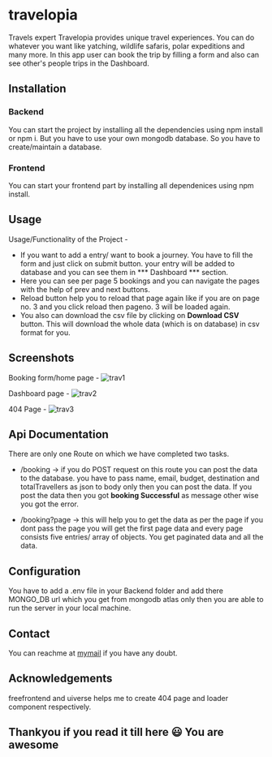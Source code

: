 # travelopia

Travels expert Travelopia provides unique travel experiences. You can do whatever you want like yatching, wildlife safaris, polar expeditions and many more. In this app user can book the trip by filling a form and also can see other's people trips in the Dashboard.

## Installation

### Backend 
You can start the project by installing all the dependencies using npm install or npm i. But you have to use your own mongodb database. So you have to create/maintain a database.

### Frontend
You can start your frontend part by installing all dependenices using npm install.

## Usage

Usage/Functionality of the Project - 
 - If you want to add a entry/ want to book a journey. You have to fill the form and just click on submit   button. your entry will be added to database and you can see them in *** Dashboard *** section.
 - Here you can see per page 5 bookings and you can navigate the pages with the help of prev and next buttons.
 - Reload button help you to reload that page again like if you are on page no. 3 and you click reload then pageno. 3 will be loaded again.
 - You also can download the csv file by clicking on **Download CSV** button. This will download the whole data (which is on database) in csv format for you.

 ## Screenshots

 Booking form/home page -
 ![trav1](https://github.com/sdekrishan/travelopia/assets/107391017/93977744-9cd5-48e6-8c60-9d283d409c69)


 Dashboard page -
![trav2](https://github.com/sdekrishan/travelopia/assets/107391017/5d08ca5b-fdd2-43de-a325-7b20d2db4bc5)

 404 Page -
 ![trav3](https://github.com/sdekrishan/travelopia/assets/107391017/466797e4-fe35-4de5-8d9b-e1ab5476dda9)

 ## Api Documentation

 There are only one Route on which we have completed two tasks.
 - /booking -> if you do POST request on this route you can post the data to the database. you have to pass name, email, budget, destination and totalTravellers as json to body only then you can post the data. If you post the data then you got **booking Successful** as message other wise you got the error.

 - /booking?page -> this will help you to get the data as per the page if you dont pass the page you will get the first page data and every page consists five entries/ array of objects. You get paginated data and all the data.

 ## Configuration 

You have to add a .env file in your Backend folder and add there MONGO_DB url which you get from mongodb atlas only then you are able to run the server in your local machine.

## Contact 

You can reachme at [mymail](kk4064685@gmail.com) if you have any doubt.

## Acknowledgements 

freefrontend and uiverse helps me to create 404 page and loader component respectively.

## Thankyou if you read it till here 😃 You are awesome
